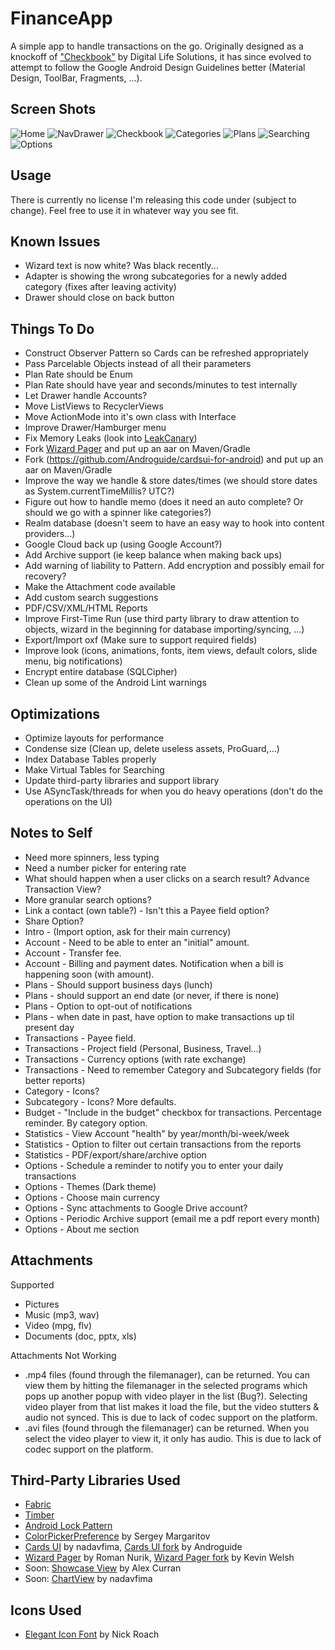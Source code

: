 FinanceApp
==========

A simple app to handle transactions on the go. Originally designed as a knockoff of ["Checkbook"](https://play.google.com/store/apps/details?id=com.tts.checkbookenhanced#?t=W251bGwsMSwxLDIxMiwiY29tLnR0cy5jaGVja2Jvb2tlbmhhbmNlZCJd) by Digital Life Solutions, it has since evolved to attempt to follow the Google Android Design Guidelines better (Material Design, ToolBar, Fragments, ...).

Screen Shots
------------
![Home](Screenshots/Phone/Screenshots/Home/Main_framed.png?raw=true)
![NavDrawer](Screenshots/Phone/Screenshots/Home/NavigationDrawer_framed.png?raw=true)
![Checkbook](Screenshots/Phone/Screenshots/Checkbook/Checkbook-Accounts_framed.png?raw=true)
![Categories](Screenshots/Phone/Screenshots/Categories/Categories_framed.png?raw=true)
![Plans](Screenshots/Phone/Screenshots/Plans/Plans-AddingPlan_framed.png?raw=true)
![Searching](Screenshots/Phone/Screenshots/Searching/Searching_framed.png?raw=true)
![Options](Screenshots/Phone/Screenshots/Options/Options-Appearance-Accounts_framed.png?raw=true)

Usage
-----
There is currently no license I'm releasing this code under (subject to change). Feel free to use it in whatever way you see fit. 

Known Issues
------------
* Wizard text is now white? Was black recently...
* Adapter is showing the wrong subcategories for a newly added category (fixes after leaving activity)
* Drawer should close on back button

Things To Do
------------
* Construct Observer Pattern so Cards can be refreshed appropriately
* Pass Parcelable Objects instead of all their parameters
* Plan Rate should be Enum
* Plan Rate should have year and seconds/minutes to test internally
* Let Drawer handle Accounts?
* Move ListViews to RecyclerViews
* Move ActionMode into it's own class with Interface
* Improve Drawer/Hamburger menu
* Fix Memory Leaks (look into [LeakCanary](https://github.com/square/leakcanary))
* Fork [Wizard Pager](https://github.com/romannurik/Android-WizardPager) and put up an aar on Maven/Gradle
* Fork (https://github.com/Androguide/cardsui-for-android) and put up an aar on Maven/Gradle
* Improve the way we handle & store dates/times (we should store dates as System.currentTimeMillis? UTC?)
* Figure out how to handle memo (does it need an auto complete? Or should we go with a spinner like categories?)
* Realm database (doesn't seem to have an easy way to hook into content providers...)
* Google Cloud back up (using Google Account?)
* Add Archive support (ie keep balance when making back ups)
* Add warning of liability to Pattern. Add encryption and possibly email for recovery?
* Make the Attachment code available
* Add custom search suggestions
* PDF/CSV/XML/HTML Reports
* Improve First-Time Run (use third party library to draw attention to objects, wizard in the beginning for database importing/syncing, ...)
* Export/Import oxf (Make sure to support required fields)
* Improve look (icons, animations, fonts, item views, default colors, slide menu, big notifications)
* Encrypt entire database (SQLCipher)
* Clean up some of the Android Lint warnings

Optimizations
-------------
* Optimize layouts for performance
* Condense size (Clean up, delete useless assets, ProGuard,...)
* Index Database Tables properly
* Make Virtual Tables for Searching
* Update third-party libraries and support library
* Use ASyncTask/threads for when you do heavy operations (don't do the operations on the UI)

Notes to Self
-------------
* Need more spinners, less typing
* Need a number picker for entering rate
* What should happen when a user clicks on a search result? Advance Transaction View?
* More granular search options?
* Link a contact (own table?) - Isn't this a Payee field option?
* Share Option?
* Intro - (Import option, ask for their main currency)
* Account - Need to be able to enter an "initial" amount.
* Account - Transfer fee.
* Account - Billing and payment dates. Notification when a bill is happening soon (with amount).
* Plans - Should support business days (lunch)
* Plans - should support an end date (or never, if there is none)
* Plans - Option to opt-out of notifications
* Plans - when date in past, have option to make transactions up til present day
* Transactions - Payee field.
* Transactions - Project field (Personal, Business, Travel...)
* Transactions - Currency options (with rate exchange)
* Transactions - Need to remember Category and Subcategory fields (for better reports)
* Category - Icons?
* Subcategory - Icons? More defaults.
* Budget - "Include in the budget" checkbox for transactions. Percentage reminder. By category option.
* Statistics - View Account "health" by year/month/bi-week/week
* Statistics - Option to filter out certain transactions from the reports
* Statistics - PDF/export/share/archive option
* Options - Schedule a reminder to notify you to enter your daily transactions
* Options - Themes (Dark theme)
* Options - Choose main currency
* Options - Sync attachments to Google Drive account?
* Options - Periodic Archive support (email me a pdf report every month)
* Options - About me section

Attachments
-----------
Supported
- Pictures
- Music (mp3, wav)
- Video (mpg, flv)
- Documents (doc, pptx, xls)

Attachments Not Working
- .mp4 files (found through the filemanager), can be returned. You can view them by hitting the filemanager in the selected programs which pops up another popup with video player in the list (Bug?). Selecting video player from that list makes it load the file, but the video stutters & audio not synced. This is due to lack of codec support on the platform.
- .avi files (found through the filemanager) can be returned. When you select the video player to view it, it only has audio. This is due to lack of codec support on the platform.

Third-Party Libraries Used
--------------------------
* [Fabric](https://fabric.io/kits/android/)
* [Timber](https://github.com/JakeWharton/timber)
* [Android Lock Pattern](https://bitbucket.org/haibison/android-lockpattern/overview)
* [ColorPickerPreference](https://github.com/attenzione/android-ColorPickerPreference) by Sergey Margaritov
* [Cards UI](https://github.com/nadavfima/cardsui-for-android) by nadavfima, [Cards UI fork](https://github.com/Androguide/cardsui-for-android) by Androguide
* [Wizard Pager](https://github.com/romannurik/Android-WizardPager) by Roman Nurik, [Wizard Pager fork](https://github.com/welshk91/Android-WizardPager) by Kevin Welsh
* Soon: [Showcase View](https://github.com/Espiandev/ShowcaseView) by Alex Curran
* Soon: [ChartView](https://github.com/nadavfima/ChartView/) by nadavfima

Icons Used
----------
* [Elegant Icon Font](http://www.elegantthemes.com/blog/resources/elegant-icon-font) by Nick Roach